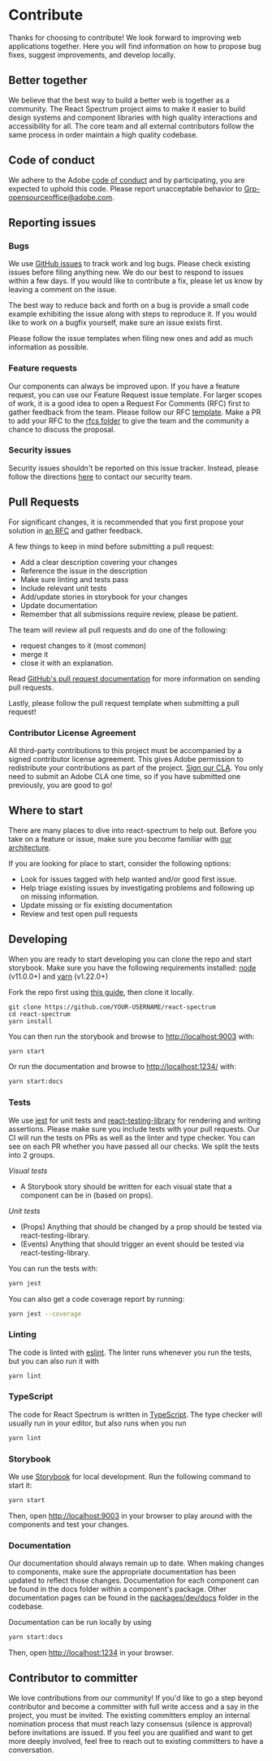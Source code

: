 # Contribute

Thanks for choosing to contribute! We look forward to improving web applications together. Here you will find information on how to propose bug fixes, suggest improvements, and develop locally.

## Better together
We believe that the best way to build a better web is together as a community. The React Spectrum project aims to make it easier to build design systems and component libraries with high quality interactions and accessibility for all. The core team and all external contributors follow the same process in order maintain a high quality codebase.

## Code of conduct
We adhere to the Adobe [code of conduct](https://github.com/watheia/spectrum/blob/main/CODE_OF_CONDUCT.md) and by participating, you are expected to uphold this code. Please report unacceptable behavior to Grp-opensourceoffice@adobe.com.

## Reporting issues
### Bugs
We use [GitHub issues](https://github.com/watheia/spectrum/issues) to track work and log bugs. Please check existing issues before filing anything new. We do our best to respond to issues within a few days. If you would like to contribute a fix, please let us know by leaving a comment on the issue.

The best way to reduce back and forth on a bug is provide a small code example exhibiting the issue along with steps to reproduce it. If you would like to work on a bugfix yourself, make sure an issue exists first.

Please follow the issue templates when filing new ones and add as much information as possible.

### Feature requests
Our components can always be improved upon. If you have a feature request, you can use our Feature Request issue template. For larger scopes of work, it is a good idea to open a Request For Comments (RFC) first to gather feedback from the team. Please follow our RFC [template](https://github.com/watheia/spectrum/blob/main/rfcs/template.md). Make a PR to add your RFC to the [rfcs folder](https://github.com/watheia/spectrum/tree/main/rfcs) to give the team and the community a chance to discuss the proposal.

### Security issues
Security issues shouldn't be reported on this issue tracker. Instead, please follow the directions [here](https://helpx.adobe.com/security/alertus.html) to contact our security team.

## Pull Requests
For significant changes, it is recommended that you first propose your solution in [an RFC](#feature-requests) and gather feedback.

A few things to keep in mind before submitting a pull request:

- Add a clear description covering your changes
- Reference the issue in the description
- Make sure linting and tests pass
- Include relevant unit tests
- Add/update stories in storybook for your changes
- Update documentation
- Remember that all submissions require review, please be patient.

The team will review all pull requests and do one of the following:
- request changes to it (most common)
- merge it
- close it with an explanation.

Read [GitHub's pull request documentation](https://help.github.com/articles/about-pull-requests/) for more information on sending pull requests.

Lastly, please follow the pull request template when submitting a pull request!

### Contributor License Agreement
All third-party contributions to this project must be accompanied by a signed contributor license agreement. This gives Adobe permission to redistribute your contributions as part of the project. [Sign our CLA](https://opensource.adobe.com/cla.html). You only need to submit an Adobe CLA one time, so if you have submitted one previously, you are good to go!

## Where to start
There are many places to dive into react-spectrum to help out. Before you take on a feature or issue, make sure you become familiar with [our architecture](architecture.html).

If you are looking for place to start, consider the following options:
- Look for issues tagged with help wanted and/or good first issue.
- Help triage existing issues by investigating problems and following up on missing information.
- Update missing or fix existing documentation
- Review and test open pull requests

## Developing
When you are ready to start developing you can clone the repo and start storybook.
Make sure you have the following requirements installed: [node](https://nodejs.org/) (v11.0.0+) and [yarn](https://yarnpkg.com/en/) (v1.22.0+)

Fork the repo first using [this guide](https://help.github.com/articles/fork-a-repo), then clone it locally.
```
git clone https://github.com/YOUR-USERNAME/react-spectrum
cd react-spectrum
yarn install
```

You can then run the storybook and browse to [http://localhost:9003](http://localhost:9003) with:
```bash
yarn start
```

Or run the documentation and browse to [http://localhost:1234/](http://localhost:1234/) with:
```bash
yarn start:docs
```

### Tests
We use [jest](https://jestjs.io/) for unit tests and [react-testing-library](https://testing-library.com/docs/react-testing-library/intro) for rendering and writing assertions. Please make sure you include tests with your pull requests. Our CI will run the tests on PRs as well as the linter and type checker. You can see on each PR whether you have passed all our checks. We split the tests into 2 groups.

*Visual tests*
- A Storybook story should be written for each visual state that a component can be in (based on props).

*Unit tests*
- (Props) Anything that should be changed by a prop should be tested via react-testing-library.
- (Events) Anything that should trigger an event should be tested via react-testing-library.

You can run the tests with:

```bash
yarn jest
```

You can also get a code coverage report by running:

```bash
yarn jest --coverage
```

### Linting
The code is linted with [eslint](https://eslint.org/). The linter runs whenever you run the tests, but you can also run it with
```bash
yarn lint
```

### TypeScript
The code for React Spectrum is written in [TypeScript](https://www.typescriptlang.org/). The type checker will usually run in your editor, but also runs when you run
```bash
yarn lint
```

### Storybook
We use [Storybook](https://storybooks.js.org) for local development. Run the following command to start it:
```bash
yarn start
```
Then, open [http://localhost:9003](http://localhost:9003) in your browser to play around with the components and test your changes.

### Documentation
Our documentation should always remain up to date. When making changes to components, make sure the appropriate documentation has been updated to reflect those changes. Documentation for each component can be found in the docs folder within a component's package. Other documentation pages can be found in the [packages/dev/docs](https://github.com/watheia/spectrum/tree/main/packages/dev/docs) folder in the codebase.

Documentation can be run locally by using
```bash
yarn start:docs
```
Then, open [http://localhost:1234](http://localhost:1234) in your browser.

## Contributor to committer

We love contributions from our community! If you'd like to go a step beyond contributor and become a committer with full write access and a say in the project, you must be invited. The existing committers employ an internal nomination process that must reach lazy consensus (silence is approval) before invitations are issued. If you feel you are qualified and want to get more deeply involved, feel free to reach out to existing committers to have a conversation.

